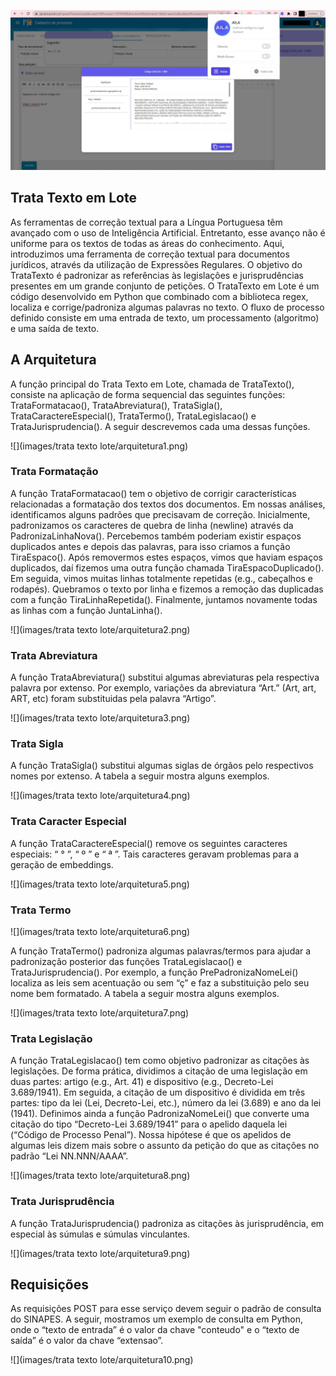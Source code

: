 ![](./images/AILA-no-pje.png)

Trata Texto em Lote
-------------------

As ferramentas de correção textual para a Língua Portuguesa têm avançado com o uso de Inteligência Artificial. Entretanto, esse avanço não é uniforme para os textos de todas as áreas do conhecimento. Aqui, introduzimos uma ferramenta de correção textual para documentos jurídicos, através da utilização de Expressões Regulares. O objetivo do TrataTexto é padronizar as referências às legislações e jurisprudências presentes em um grande conjunto de petições. O TrataTexto em Lote é um código desenvolvido em Python que combinado com a biblioteca regex, localiza e corrige/padroniza algumas palavras no texto. O fluxo de processo definido consiste em uma entrada de texto, um processamento (algoritmo) e uma saída de texto.

A Arquitetura
-------------

A função principal do Trata Texto em Lote, chamada de TrataTexto(), consiste na aplicação de forma sequencial das seguintes funções: TrataFormatacao(), TrataAbreviatura(), TrataSigla(), TrataCaractereEspecial(), TrataTermo(), TrataLegislacao() e TrataJurisprudencia(). A seguir descrevemos cada uma dessas funções.

![](images/trata texto lote/arquitetura1.png)

### Trata Formatação

A função TrataFormatacao() tem o objetivo de corrigir características relacionadas a formatação dos textos dos documentos. Em nossas análises, identificamos alguns padrões que precisavam de correção. Inicialmente, padronizamos os caracteres de quebra de linha (newline) através da PadronizaLinhaNova(). Percebemos também poderiam existir espaços duplicados antes e depois das palavras, para isso criamos a função TiraEspaco(). Após removermos estes espaços, vimos que haviam espaços duplicados, daí fizemos uma outra função chamada TiraEspacoDuplicado(). Em seguida, vimos muitas linhas totalmente repetidas (e.g., cabeçalhos e rodapés). Quebramos o texto por linha e fizemos a remoção das duplicadas com a função TiraLinhaRepetida(). Finalmente, juntamos novamente todas as linhas com a função JuntaLinha().

![](images/trata texto lote/arquitetura2.png)

### Trata Abreviatura

A função TrataAbreviatura() substitui algumas abreviaturas pela respectiva palavra por extenso. Por exemplo, variações da abreviatura “Art.” (Art, art, ART, etc) foram substituidas pela palavra “Artigo”.

![](images/trata texto lote/arquitetura3.png)

### Trata Sigla

A função TrataSigla() substitui algumas siglas de órgãos pelo respectivos nomes por extenso. A tabela a seguir mostra alguns exemplos.

![](images/trata texto lote/arquitetura4.png)

### Trata Caracter Especial

A função TrataCaractereEspecial() remove os seguintes caracteres especiais: “ ° ”, “ º ” e “ ª ”. Tais caracteres geravam problemas para a geração de embeddings.

![](images/trata texto lote/arquitetura5.png)

### Trata Termo

![](images/trata texto lote/arquitetura6.png)

A função TrataTermo() padroniza algumas palavras/termos para ajudar a padronização posterior das funções TrataLegislacao() e TrataJurisprudencia(). Por exemplo, a função PrePadronizaNomeLei() localiza as leis sem acentuação ou sem “ç” e faz a substituição pelo seu nome bem formatado. A tabela a seguir mostra alguns exemplos.

![](images/trata texto lote/arquitetura7.png)

### Trata Legislação

A função TrataLegislacao() tem como objetivo padronizar as citações às legislações. De forma prática, dividimos a citação de uma legislação em duas partes: artigo (e.g., Art. 41) e dispositivo (e.g., Decreto-Lei 3.689/1941). Em seguida, a citação de um dispositivo é dividida em três partes: tipo da lei (Lei, Decreto-Lei, etc.), número da lei (3.689) e ano da lei (1941). Definimos ainda a função PadronizaNomeLei() que converte uma citação do tipo “Decreto-Lei 3.689/1941” para o apelido daquela lei (“Código de Processo Penal”). Nossa hipótese é que os apelidos de algumas leis dizem mais sobre o assunto da petição do que as citações no padrão “Lei NN.NNN/AAAA”.

![](images/trata texto lote/arquitetura8.png)

### Trata Jurisprudência

A função TrataJurisprudencia() padroniza as citações às jurisprudência, em especial às súmulas e súmulas vinculantes.

![](images/trata texto lote/arquitetura9.png)

Requisições
-----------

As requisições POST para esse serviço devem seguir o padrão de consulta do SINAPES. A seguir, mostramos um exemplo de consulta em Python, onde o “texto de entrada” é o valor da chave "conteudo" e o “texto de saída” é o valor da chave “extensao”.

![](images/trata texto lote/arquitetura10.png)

